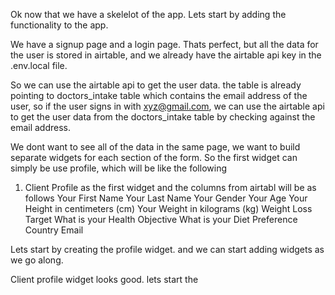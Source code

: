 Ok now that we have a skelelot of the app. 
Lets start by adding the functionality to the app. 

We have a signup page and a login page. Thats perfect, but all the data for the user
is stored in airtable, and we already have the airtable api key in the .env.local file.

So we can use the airtable api to get the user data. the table is already pointing to doctors_intake table which contains
the email address of the user, so if the user signs in with xyz@gmail.com, we can use the airtable api to get the user data
from the doctors_intake table by checking against the email address. 

We dont want to see all of the data in the same page, we want to build separate widgets for each section of the form.
So the first widget can simply be use profile, which will be like the following 

1. Client Profile as the first widget and the columns from airtabl will be as follows 
    Your First Name
    Your Last Name
    Your Gender
    Your Age
    Your Height in centimeters (cm)
    Your Weight in kilograms (kg)
    Weight Loss Target
    What is your Health Objective
    What is your Diet Preference
    Country
    Email

Lets start by creating the profile widget. and we can start adding widgets as we go along. 




Client profile widget looks good. lets start the 













